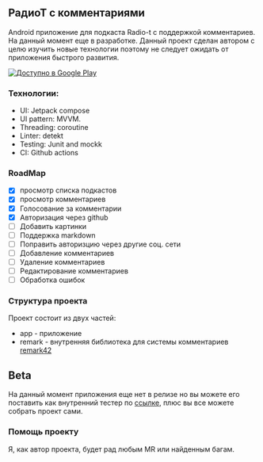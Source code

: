 ## РадиоТ с комментариями

Android приложение для подкаста Radio-t с поддержкой комментариев. На данный момент еще в разработке. Данный проект сделан автором с целю изучить новые технологии поэтому не следует ожидать от приложения быстрого развития.

<a href='https://play.google.com/store/apps/details?id=com.stelmashchuk.radio_t&pcampaignid=pcampaignidMKT-Other-global-all-co-prtnr-py-PartBadge-Mar2515-1'><img alt='Доступно в Google Play' src='https://play.google.com/intl/en_us/badges/static/images/badges/ru_badge_web_generic.png'/></a>

### Технологии:

- UI: Jetpack compose
- UI pattern: MVVM.
- Threading: coroutine
- Linter: detekt
- Testing: Junit and mockk
- CI: Github actions

### RoadMap

- [x] просмотр списка подкастов
- [x] просмотр комментариев
- [x] Голосование за комментарии
- [x] Авторизация через github
- [ ] Добавить картинки
- [ ] Поддержка markdown
- [ ] Поправить авторизцию через другие соц. сети
- [ ] Добавление комментариев
- [ ] Удаление комментариев
- [ ] Редактирование комментариев
- [ ] Обработка ошибок

### Структура проекта

Проект состоит из двух частей:

- app - приложение
- remark - внутренняя библиотека для системы комментариев [remark42](https://github.com/umputun/remark42)

## Beta

На данный момент приложения еще нет в релизе но вы можете его поставить как внутренний тестер
по [ссылке](https://play.google.com/apps/internaltest/4700474952294733221), плюс вы все можете
собрать проект сами.

### Помощь проекту

Я, как автор проекта, будет рад любым MR или найденным багам.
